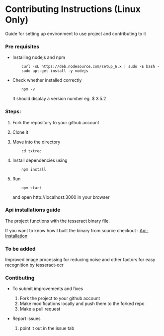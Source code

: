 # Contributing Instructions (Linux Only)

Guide for setting up environment to use project and contributing to it

### Pre requisites
* Installing nodejs and npm

    ```
        curl -sL https://deb.nodesource.com/setup_6.x | sudo -E bash -
        sudo apt-get install -y nodejs
    ```
* Check whether installed correctly
    
    ``` 
        npm -v
    ```
    It should display a version number eg. $ 3.5.2 
       
### Steps:

1. Fork the repository to your github account

2. Clone it 

3. Move into the directory  
           
    ```
        cd txtrec
    ```       
3. Install dependencies using 
       
    ```
        npm install
    ``` 
5. Run 

    ```
        npm start
    ```
    and open http://localhost:3000 in your browser 

### Api installations guide 
    
The project functions with the tesseract binary file.
     
If you want to know how I built the binary from source checkout : [Api-Installation](https://github.com/omkarprabhu-98/WebOCR/blob/master/API-INSTALLATION.md)     
    
    
### To be added

Improved image processing for reducing noise and other factors for easy recognition by tesseract-ocr

### Contibuting

* To submit improvements and fixes
    1. Fork the project to your github account
    2. Make modifications locally and push them to the forked repo
    3. Make a pull request
    
* Report issues
    1. point it out in the issue tab 